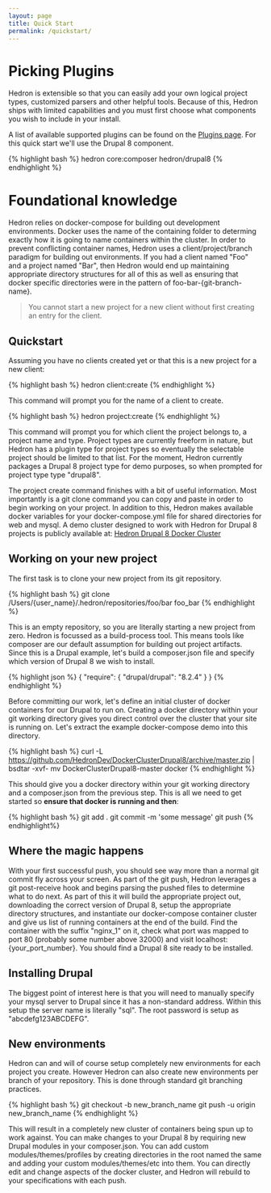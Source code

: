 ```yaml
---
layout: page
title: Quick Start
permalink: /quickstart/
---
```

# Picking Plugins

Hedron is extensible so that you can easily add your own logical project types, customized parsers and other helpful tools. Because of this, Hedron ships with limited capabilities and you must first choose what components you wish to include in your install.

A list of available supported plugins can be found on the [Plugins page](/plugins). For this quick start we'll use the Drupal 8 component.

{% highlight bash %}
hedron core:composer hedron/drupal8
{% endhighlight %}

# Foundational knowledge

Hedron relies on docker-compose for building out development environments. Docker uses the name of the containing folder to determing exactly how it is going to name containers within the cluster. In order to prevent conflicting container names, Hedron uses a client/project/branch paradigm for building out environments. If you had a client named "Foo" and a project named "Bar", then Hedron would end up maintaining appropriate directory structures for all of this as well as ensuring that docker specific directories were in the pattern of foo-bar-{git-branch-name}.

> You cannot start a new project for a new client without first creating an entry for the client.

## Quickstart

Assuming you have no clients created yet or that this is a new project for a new client:

{% highlight bash %}
hedron client:create
{% endhighlight %}

This command will prompt you for the name of a client to create.

{% highlight bash %}
hedron project:create
{% endhighlight %}

This command will prompt you for which client the project belongs to, a project name and type. Project types are currently freeform in nature, but Hedron has a plugin type for project types so eventually the selectable project should be limited to that list. For the moment, Hedron currently packages a Drupal 8 project type for demo purposes, so when prompted for project type type "drupal8".

The project create command finishes with a bit of useful information. Most importantly is a git clone command you can copy and paste in order to begin working on your project. In addition to this, Hedron makes available docker variables for your docker-compose.yml file for shared directories for web and mysql. A demo cluster designed to work with Hedron for Drupal 8 projects is publicly available at: [Hedron Drupal 8 Docker Cluster](https://github.com/HedronDev/DockerClusterDrupal8)

## Working on your new project

The first task is to clone your new project from its git repository.

{% highlight bash %}
git clone /Users/{user_name}/.hedron/repositories/foo/bar foo_bar
{% endhighlight %}

This is an empty repository, so you are literally starting a new project from zero. Hedron is focussed as a build-process tool. This means tools like composer are our default assumption for building out project artifacts. Since this is a Drupal example, let's build a composer.json file and specify which version of Drupal 8 we wish to install.

{% highlight json %}
{
  "require": {
    "drupal/drupal": "8.2.4"
  }
}
{% endhighlight %}

Before committing our work, let's define an initial cluster of docker containers for our Drupal to run on. Creating a docker directory within your git working directory gives you direct control over the cluster that your site is running on. Let's extract the example docker-compose demo into this directory.

{% highlight bash %}
curl -L https://github.com/HedronDev/DockerClusterDrupal8/archive/master.zip | bsdtar -xvf-
mv DockerClusterDrupal8-master docker
{% endhighlight %}

This should give you a docker directory within your git working directory and a composer.json from the previous step. This is all we need to get started so **ensure that docker is running and then**:

{% highlight bash %}
git add .
git commit -m 'some message'
git push
{% endhighlight%}

## Where the magic happens

With your first successful push, you should see way more than a normal git commit fly across your screen. As part of the git push, Hedron leverages a git post-receive hook and begins parsing the pushed files to determine what to do next. As part of this it will build the appropriate project out, downloading the correct version of Drupal 8, setup the appropriate directory structures, and instantiate our docker-compose container cluster and give us list of running containers at the end of the build. Find the container with the suffix "nginx_1" on it, check what port was mapped to port 80 (probably some number above 32000) and visit localhost:{your_port_number}. You should find a Drupal 8 site ready to be installed.

## Installing Drupal

The biggest point of interest here is that you will need to manually specify your mysql server to Drupal since it has a non-standard address. Within this setup the server name is literally "sql". The root password is setup as "abcdefg123ABCDEFG".

## New environments

Hedron can and will of course setup completely new environments for each project you create. However Hedron can also create new environments per branch of your repository. This is done through standard git branching practices.

{% highlight bash %}
git checkout -b new_branch_name
git push -u origin new_branch_name
{% endhighlight %}

This will result in a completely new cluster of containers being spun up to work against. You can make changes to your Drupal 8 by requiring new Drupal modules in your composer.json. You can add custom modules/themes/profiles by creating directories in the root named the same and adding your custom modules/themes/etc into them. You can directly edit and change aspects of the docker cluster, and Hedron will rebuild to your specifications with each push.
